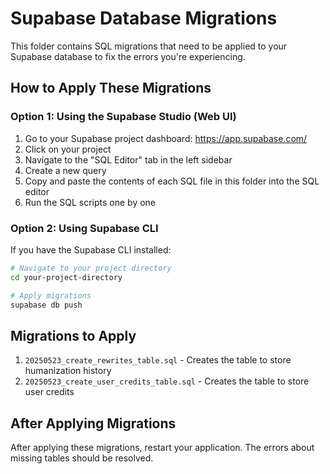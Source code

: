 # Supabase Database Migrations

This folder contains SQL migrations that need to be applied to your Supabase database to fix the errors you're experiencing.

## How to Apply These Migrations

### Option 1: Using the Supabase Studio (Web UI)

1. Go to your Supabase project dashboard: https://app.supabase.com/
2. Click on your project
3. Navigate to the "SQL Editor" tab in the left sidebar
4. Create a new query
5. Copy and paste the contents of each SQL file in this folder into the SQL editor
6. Run the SQL scripts one by one

### Option 2: Using Supabase CLI

If you have the Supabase CLI installed:

```bash
# Navigate to your project directory
cd your-project-directory

# Apply migrations
supabase db push
```

## Migrations to Apply

1. `20250523_create_rewrites_table.sql` - Creates the table to store humanization history
2. `20250523_create_user_credits_table.sql` - Creates the table to store user credits

## After Applying Migrations

After applying these migrations, restart your application. The errors about missing tables should be resolved.
